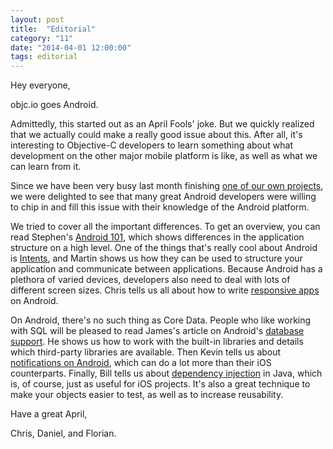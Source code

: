 ```yaml
---
layout: post
title:  "Editorial"
category: "11"
date: "2014-04-01 12:00:00"
tags: editorial
---
```


Hey everyone,

objc.io goes Android. 

Admittedly, this started out as an April Fools' joke. But we quickly realized that we actually could make a really good issue about this. After all, it's interesting to Objective-C developers to learn something about what development on the other major mobile platform is like, as well as what we can learn from it.

Since we have been very busy last month finishing [one of our own projects](http://www.decksetapp.com), we were delighted to see that many great Android developers were willing to chip in and fill this issue with their knowledge of the Android platform.

We tried to cover all the important differences. To get an overview, you can read Stephen's [Android 101](/issue-11/android_101_for_ios_developers.html), which shows differences in the application structure on a high level. One of the things that's really cool about Android is [Intents](/issue-11/android-intents.html), and Martin shows us how they can be used to structure your application and communicate between applications. Because Android has a plethora of varied devices, developers also need to deal with lots of different screen sizes. Chris tells us all about how to write [responsive apps](/issue-11/responsive-android-applications.html) on Android.

On Android, there's no such thing as Core Data. People who like working with SQL will be pleased to read James's article on Android's [database support](/issue-11/sqlite-database-support-in-android.html). He shows us how to work with the built-in libraries and details which third-party libraries are available. Then Kevin tells us about [notifications on Android](/issue-11/android-notifications.html), which can do a lot more than their iOS counterparts. Finally, Bill tells us about [dependency injection](/issue-11/dependency-injection-in-java.html) in Java, which is, of course, just as useful for iOS projects. It's also a great technique to make your objects easier to test, as well as to increase reusability.

Have a great April,

Chris, Daniel, and Florian.

